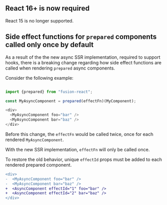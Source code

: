 ## React 16+ is now required

React 15 is no longer supported.

## Side effect functions for `prepared` components called only once by default

As a result of the the new async SSR implementation, required to support hooks, there is a breaking change regarding how side effect functions are called when rendering `prepared` async components.

Consider the following example:
```js

import {prepared} from "fusion-react";

const MyAsyncComponent = prepared(effectFn)(MyComponent);

<div>
  <MyAsyncComponent foo="bar" />
  <MyAsyncComponent bar="baz" />
</div>
```

Before this change, the `effectFn` would be called twice, once for each rendered `MyAsyncComponent`.

With the new SSR implementation, `effectFn` will only be called once.

To restore the old behavior, unique `effectId` props must be added to each rendered prepared component.

```diff
<div>
-  <MyAsyncComponent foo="bar" />
-  <MyAsyncComponent bar="baz" />
+  <AsyncComponent effectId="1" foo="bar" />
+  <AsyncComponent effectId="2" bar="baz" />
</div>
```
